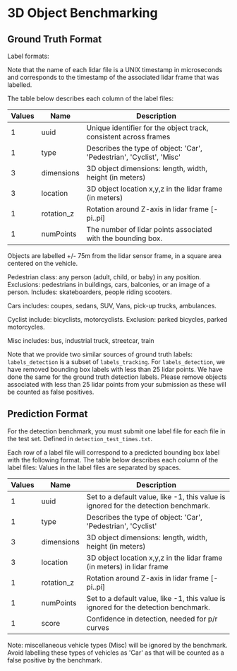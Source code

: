 # 3D Object Benchmarking

## Ground Truth Format

Label formats:

Note that the name of each lidar file is a UNIX timestamp in microseconds and corresponds to the timestamp of the associated lidar frame that was labelled.

The table below describes each column of the label files:

| Values | Name       | Description                                                          |
| ------ | ---------- | -------------------------------------------------------------------- |
| 1      | uuid       | Unique identifier for the object track, consistent across frames     |
| 1      | type       | Describes the type of object: 'Car', 'Pedestrian', 'Cyclist', 'Misc' |
| 3      | dimensions | 3D object dimensions: length, width, height (in meters)              |
| 3      | location   | 3D object location x,y,z in the lidar frame (in meters)              |
| 1      | rotation_z | Rotation around Z-axis in lidar frame [-pi..pi]                      |
| 1      | numPoints  | The number of lidar points associated with the bounding box.         |

Objects are labelled +/- 75m from the lidar sensor frame, in a square area centered on the vehicle.

Pedestrian class: any person (adult, child, or baby) in any position. Exclusions: pedestrians in buildings, cars, balconies, or an image of a person. Includes: skateboarders, people riding scooters.

Cars includes: coupes, sedans, SUV, Vans, pick-up trucks, ambulances.

Cyclist include: bicyclists, motorcyclists. Exclusion: parked bicycles, parked motorcycles.

Misc includes: bus, industrial truck, streetcar, train

Note that we provide two similar sources of ground truth labels: `labels_detection` is a subset of `labels_tracking`. For `labels_detection`, we have removed bounding box labels with less than 25 lidar points. We have done the same for the ground truth detection labels. Please remove objects associated with less than 25 lidar points from your submission as these will be counted as false positives.

## Prediction Format

For the detection benchmark, you must submit one label file for each file in the test set. Defined in `detection_test_times.txt`.

Each row of a label file will correspond to a predicted bounding box label with the following format.
The table below describes each column of the label files:
Values in the label files are separated by spaces.

| Values | Name       | Description                                                                         |
| ------ | ---------- | ----------------------------------------------------------------------------------- |
| 1      | uuid       | Set to a default value, like -1, this value is ignored for the detection benchmark. |
| 1      | type       | Describes the type of object: 'Car', 'Pedestrian', 'Cyclist'                        |
| 3      | dimensions | 3D object dimensions: length, width, height (in meters)                             |
| 3      | location   | 3D object location x,y,z in the lidar frame (in meters) in lidar frame              |
| 1      | rotation_z | Rotation around Z-axis in lidar frame [-pi..pi]                                     |
| 1      | numPoints  | Set to a default value, like -1, this value is ignored for the detection benchmark. |
| 1      | score      | Confidence in detection, needed for p/r curves                                      |

Note: miscellaneous vehicle types (Misc) will be ignored by the benchmark. Avoid labelling these types of vehicles as 'Car' as that will be counted as a false positive by the benchmark.
